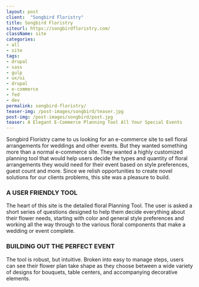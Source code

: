 ```yaml
---
layout: post
client:  "Songbird Floristry"
title: Songbird Floristry 
siteurl: https://songbirdfloristry.com/
className: site
categories:
- all
- site
tags:
- drupal
- sass
- gulp
- ux/ui
- drupal
- e-commerce
- fed
- dev
permalink: songbird-floristry/
teaser-img: /post-images/songbird/teaser.jpg
post-img: /post-images/songbird/post.jpg
teaser: A Elegant E-Commerce Planning Tool All Your Special Events
---
```

Songbird Floristry came to us looking for an e-commerce site to sell floral arrangements for weddings and other events. But they wanted something more than a normal e-commerce site. They wanted a highly customized planning tool that would help users decide the types and quantity of floral arrangements they would need for their event based on style preferences, guest count and more. Since we relish opportunities to create novel solutions for our clients problems, this site was a pleasure to build.


<h3>A USER FRIENDLY TOOL</h3>
The heart of this site is the detailed floral Planning Tool. The user is asked a short series of questions designed to help them decide everything about their flower needs, starting with color and general style preferences and working all the way through to the various floral components that make a wedding or event complete. 

<h3>BUILDING OUT THE PERFECT EVENT</h3>
The tool is robust, but intuitive. Broken into easy to manage steps, users can see their flower plan take shape as they choose between a wide variety of designs for bouquets, table centers, and accompanying decorative elements. 
